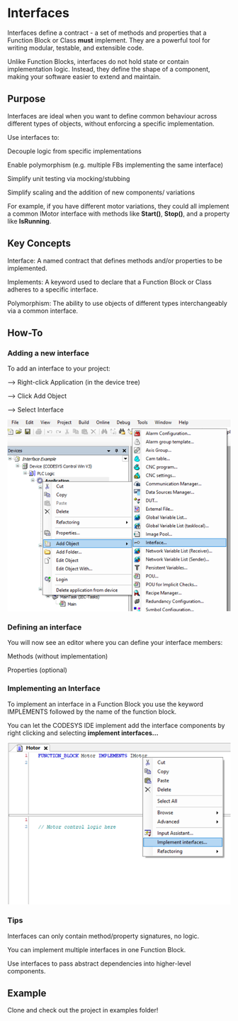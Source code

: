 # Interfaces

Interfaces define a contract - a set of methods and properties that a Function Block or Class **must** implement. They are a powerful tool for writing modular, testable, and extensible code.

Unlike Function Blocks, interfaces do not hold state or contain implementation logic. Instead, they define the shape of a component, making your software easier to extend and maintain.

## Purpose

Interfaces are ideal when you want to define common behaviour across different types of objects, without enforcing a specific implementation.

Use interfaces to:

Decouple logic from specific implementations

Enable polymorphism (e.g. multiple FBs implementing the same interface)

Simplify unit testing via mocking/stubbing

Simplify scaling and the addition of new components/ variations

For example, if you have different motor variations, they could all implement a common IMotor interface with methods like **Start()**, **Stop()**, and a property like **IsRunning**.

## Key Concepts

Interface: A named contract that defines methods and/or properties to be implemented.

Implements: A keyword used to declare that a Function Block or Class adheres to a specific interface.

Polymorphism: The ability to use objects of different types interchangeably via a common interface.

## How-To

### Adding a new interface

To add an interface to your project:

--> Right-click Application (in the device tree)

--> Click Add Object

--> Select Interface


![Insert POU](/private/images/Interfaces/add-interface.png)


### Defining an interface

You will now see an editor where you can define your interface members:

Methods (without implementation)

Properties (optional)

### Implementing an Interface

To implement an interface in a Function Block you use the keyword IMPLEMENTS followed by the name of the function block.

You can let the CODESYS IDE implement add the interface components by right clicking and selecting **implement interfaces...**

![Insert POU](/private/images/Interfaces/implement.png)

### Tips

Interfaces can only contain method/property signatures, no logic.

You can implement multiple interfaces in one Function Block.

Use interfaces to pass abstract dependencies into higher-level components.

## Example

Clone and check out the project in examples folder!